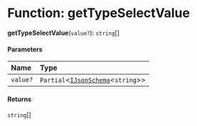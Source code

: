 # Function: getTypeSelectValue

**getTypeSelectValue**(`value?`): `string`\[]

#### Parameters

| Name | Type |
| :------ | :------ |
| `value?` | `Partial`<[`IJsonSchema`](/en/auto-docs/form-antd-materials/interfaces/IJsonSchema.md)<`string`>> |

#### Returns

`string`\[]
